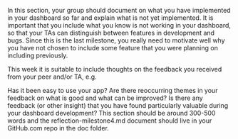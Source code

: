 In this section, your group should document on what you have implemented in your dashboard so far and explain what is not yet implemented. It is important that you include what you know is not working in your dashboard, so that your TAs can distinguish between features in development and bugs. Since this is the last milestone, you really need to motivate well why you have not chosen to include some feature that you were planning on including previously.

This week it is suitable to include thoughts on the feedback you received from your peer and/or TA, e.g.

Has it been easy to use your app?
Are there reoccurring themes in your feedback on what is good and what can be improved?
Is there any feedback (or other insight) that you have found particularly valuable during your dashboard development?
This section should be around 300-500 words and the reflection-milestone4.md document should live in your GitHub.com repo in the doc folder.
